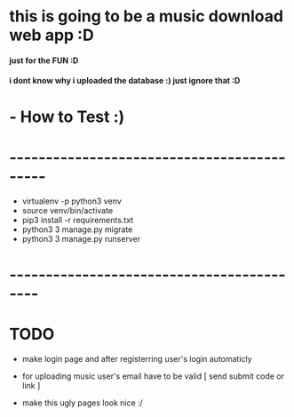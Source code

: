 # this is going to be a music download web app :D
#### just for the  FUN :D

#### i dont know why i uploaded the database :) just ignore that :D

# - How to Test :)
# -------------------------------------------
- virtualenv -p python3 venv
- source venv/bin/activate
- pip3 install -r requirements.txt
- python3 3 manage.py migrate
- python3 3 manage.py runserver 
# ------------------------------------------


# TODO

- make login page and after registerring user's login automaticly 

- for uploading music user's email have to be valid [ send submit code or link ]

- make this ugly pages look nice :/


